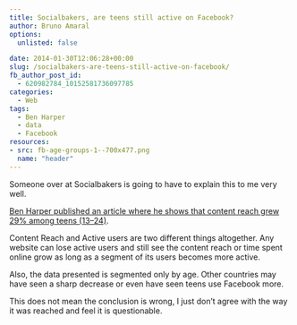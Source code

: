 ```yaml
---
title: Socialbakers, are teens still active on Facebook?
author: Bruno Amaral
options:
  unlisted: false

date: 2014-01-30T12:06:28+00:00
slug: /socialbakers-are-teens-still-active-on-facebook/
fb_author_post_id:
  - 620982784_10152581736097785
categories:
  - Web
tags:
  - Ben Harper
  - data
  - Facebook
resources: 
- src: fb-age-groups-1--700x477.png
  name: "header"
---
```

Someone over at Socialbakers is going to have to explain this to me very well.

[Ben Harper published an article where he shows that content reach grew 29% among teens (13–24)][1].

Content Reach and Active users are two different things altogether. Any website can lose active users and still see the content reach or time spent online grow as long as a segment of its users becomes more active.

Also, the data presented is segmented only by age. Other countries may have seen a sharp decrease or even have seen teens use Facebook more.

This does not mean the conclusion is wrong, I just don&#8217;t agree with the way it was reached and feel it is questionable.



 [1]: https://www.socialbakers.com/blog/2090-the-sky-is-not-falling-teens-still-active-on-facebook
